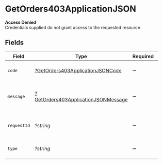 # GetOrders403ApplicationJSON

**Access Denied**\
Credentials supplied do not grant access to the requested resource.



## Fields

| Field                                                                                                | Type                                                                                                 | Required                                                                                             | Description                                                                                          | Example                                                                                              |
| ---------------------------------------------------------------------------------------------------- | ---------------------------------------------------------------------------------------------------- | ---------------------------------------------------------------------------------------------------- | ---------------------------------------------------------------------------------------------------- | ---------------------------------------------------------------------------------------------------- |
| `code`                                                                                               | [?GetOrders403ApplicationJSONCode](../../models/operations/GetOrders403ApplicationJSONCode.md)       | :heavy_minus_sign:                                                                                   | Code of the authorization error.                                                                     | payments-forbidden-error                                                                             |
| `message`                                                                                            | [?GetOrders403ApplicationJSONMessage](../../models/operations/GetOrders403ApplicationJSONMessage.md) | :heavy_minus_sign:                                                                                   | Message explaining the authorization error.                                                          | You do not have permission to access this resource.                                                  |
| `requestId`                                                                                          | *?string*                                                                                            | :heavy_minus_sign:                                                                                   | Request identifier in UUID format.                                                                   | bcc78633-cd09-4e7d-8f3b-d593fdc1439c                                                                 |
| `type`                                                                                               | *?string*                                                                                            | :heavy_minus_sign:                                                                                   | It shows as authorization error.                                                                     | authorization-error                                                                                  |